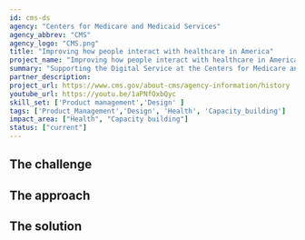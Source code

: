 ```yaml
---
id: cms-ds
agency: "Centers for Medicare and Medicaid Services"
agency_abbrev: "CMS"
agency_logo: "CMS.png"
title: "Improving how people interact with healthcare in America"
project_name: "Improving how people interact with healthcare in America"
summary: "Supporting the Digital Service at the Centers for Medicare and Medicaid Services in understanding how people move around the U.S. health insurance system and taking action to support the most vulnerable Americans."
partner_description:  
project_url: https://www.cms.gov/about-cms/agency-information/history
youtube_url: https://youtu.be/1aPNfOxbQyc
skill_set: ['Product management','Design' ]
tags: ['Product_Management','Design', 'Health', 'Capacity_building']
impact_area: ["Health", "Capacity building"]
status: ["current"]
---
```


## The challenge

## The approach

## The solution 

